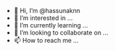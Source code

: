 - 👋 Hi, I’m @hassunaknn
- 👀 I’m interested in ...
- 🌱 I’m currently learning ...
- 💞️ I’m looking to collaborate on ...
- 📫 How to reach me ...

<!---
hassunaknn/hassunaknn is a ✨ special ✨ repository because its `README.md` (this file) appears on your GitHub profile.
You can click the Preview link to take a look at your changes.
--->
